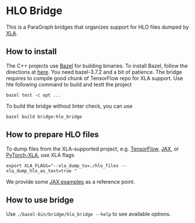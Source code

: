 # HLO Bridge

This is a ParaGraph bridges that organizes support for HLO files dumped by [XLA](https://www.tensorflow.org/xla). 

## How to install
The C++ projects use [Bazel](https://bazel.build/ "Bazel Build") for building binaries. To install Bazel, follow the directions at [here](https://bazel.build/install "Bazel Install"). You need bazel-3.7.2 and a bit of patience. The bridge requires to compile good chunk of TensorFlow repo for XLA support.
Use hte following command to build and testt the project 
```
bazel test -c opt ...
```
To build the bridge without linter check, you can use 
```
bazel build bridge:hlo_bridge
```

## How to prepare HLO files
To dump files from the XLA-supported project, e.g. [TensorFlow](https://www.tensorflow.org/), [JAX](https://github.com/google/jax), or [PyTorch-XLA](https://github.com/pytorch/xla), use XLA flags
```
export XLA_FLAGS="--xla_dump_to=./hlo_files --xla_dump_hlo_as_text=true "
```
We provide some [JAX examples](https://github.com/paragraph-sim/hlo-examples/tree/main/jax) as a reference point.

## How to use bridge
Use `./bazel-bin/bridge/hlo_bridge --help` to see available options.
